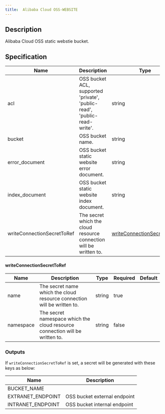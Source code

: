 ```yaml
---
title:  Alibaba Cloud OSS-WEBSITE
---
```


## Description

Alibaba Cloud OSS static webstie bucket.

## Specification


 Name | Description | Type | Required | Default 
 ------------ | ------------- | ------------- | ------------- | ------------- 
 acl | OSS bucket ACL, supported 'private', 'public-read', 'public-read-write'. | string | false |  
 bucket | OSS bucket name. | string | false |  
 error_document | OSS bucket static website error document. | string | false |  
 index_document | OSS bucket static website index document. | string | false |  
 writeConnectionSecretToRef | The secret which the cloud resource connection will be written to. | [writeConnectionSecretToRef](#writeConnectionSecretToRef) | false |  


#### writeConnectionSecretToRef

 Name | Description | Type | Required | Default 
 ------------ | ------------- | ------------- | ------------- | ------------- 
 name | The secret name which the cloud resource connection will be written to. | string | true |  
 namespace | The secret namespace which the cloud resource connection will be written to. | string | false |  


### Outputs

If `writeConnectionSecretToRef` is set, a secret will be generated with these keys as below:

 Name | Description 
 ------------ | ------------- 
 BUCKET_NAME | 
 EXTRANET_ENDPOINT | OSS bucket external endpoint
 INTRANET_ENDPOINT | OSS bucket internal endpoint
